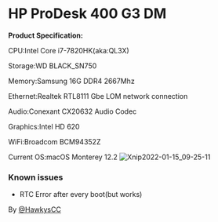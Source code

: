 # HP ProDesk 400 G3 DM
**Product Specification:**

CPU:Intel Core i7-7820HK(aka:QL3X)

Storage:WD BLACK_SN750

Memory:Samsung 16G DDR4 2667Mhz

Ethernet:Realtek RTL8111 Gbe LOM network connection

Audio:Conexant CX20632 Audio Codec

Graphics:Intel HD 620

WiFi:Broadcom BCM94352Z

Current OS:macOS Monterey 12.2
![Xnip2022-01-15_09-25-11](https://user-images.githubusercontent.com/68485816/149603597-81a383f4-6193-4613-96b7-0467350d256f.jpg)



### Known issues

 - RTC Error after every boot(but works)


By [@HawkysCC](https://github.com/HawkysCC)

